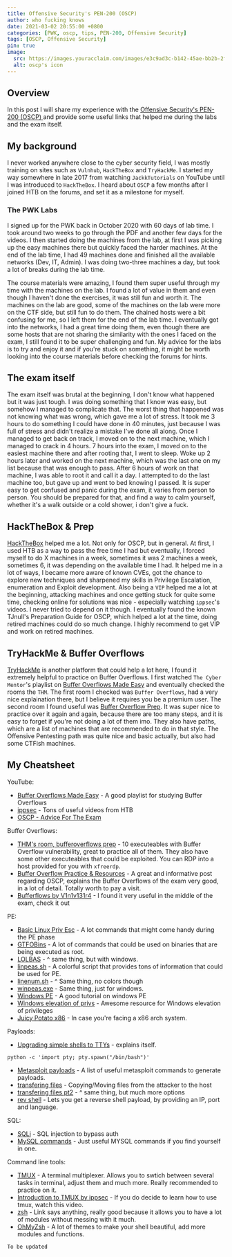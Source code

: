 ```yaml
---
title: Offensive Security's PEN-200 (OSCP) 
author: who fucking knows 
date: 2021-03-02 20:55:00 +0800
categories: [PWK, oscp, tips, PEN-200, Offensive Security]
tags: [OSCP, Offensive Security]
pin: true
image:
  src: https://images.youracclaim.com/images/e3c9ad3c-b142-45ae-bb2b-2f19ff2b742a/linkedin_thumb_PWK-OSCP-badge.png
  alt: oscp's icon
---
```

## Overview

In this post I will share my experience with the [Offensive Security's PEN-200 (OSCP) ](https://www.offensive-security.com/pwk-oscp/) and provide some useful links that helped me during the labs and the exam itself. 

## My background

I never worked anywhere close to the cyber security field, I was mostly training on sites such as ``Vulnhub``, ``HackTheBox`` and ``TryHackMe``. I started my way somewhere in late 2017 from watching ``JackkTutorials`` on YouTube until I was introduced to ```HackTheBox```. I heard about ``OSCP`` a few months after I joined HTB on the forums, and set it as a milestone for myself.

### The PWK Labs

I signed up for the PWK back in October 2020 with 60 days of lab time. I took around two weeks to go through the PDF and another few days for the videos. I then started doing the machines from the lab, at first I was picking up the easy machines there but quickly faced the harder machines. At the end of the lab time, I had 49 machines done and finished all the available networks (Dev, IT, Admin). I was doing two-three machines a day, but took a lot of breaks during the lab time.

The course materials were amazing, I found them super useful through my time with the machines on the lab. I found a lot of value in them and even though I haven't done the exercises, it was still fun and worth it. 
The machines on the lab are good, some of the machines on the lab were more on the CTF side, but still fun to do them. The chained hosts were a bit confusing for me, so I left them for the end of the lab time. I eventually got into the networks, I had a great time doing them, even though there are some hosts that are not sharing the similarity with the ones I faced on the exam, I still found it to be super challenging and fun. My advice for the labs is to try and enjoy it and if you're stuck on something, it might be worth looking into the course materials before checking the forums for hints.
## The exam itself 

The exam itself was brutal at the beginning, I don't know what happened but it was just tough. I was doing something that I know was easy, but somehow I managed to complicate that. The worst thing that happened was not knowing what was wrong, which gave me a lot of stress. It took me 3 hours to do something I could have done in 40 minutes, just because I was full of stress and didn't realize a mistake I've done all along. Once I managed to get back on track, I moved on to the next machine, which I managed to crack in 4 hours. 7 hours into the exam, I moved on to the easiest machine there and after rooting that, I went to sleep. Woke up 2 hours later and worked on the next machine, which was the last one on my list because that was enough to pass. After 6 hours of work on that machine, I was able to root it and call it a day. I attempted to do the last machine too, but gave up and went to bed knowing I passed. It is super easy to get confused and panic during the exam, it varies from person to person. You should be prepared for that, and find a way to calm yourself, whether it's a walk outside or a cold shower, i don't give a fuck.

## HackTheBox & Prep 
[HackTheBox](https://hackthebox.eu) helped me a lot. Not only for OSCP, but in general. At first, I used HTB as a way to pass the free time I had but eventually, I forced myself to do X machines in a week, sometimes it was 2 machines a week, sometimes 6, it was depending on the available time I had. It helped me in a lot of ways, I became more aware of known CVEs, got the chance to explore new techniques and sharpened my skills in Privilege Escalation, enumeration and Exploit development. Also being a ``VIP`` helped me a lot at the beginning, attacking machines and once getting stuck for quite some time, checking online for solutions was nice - especially watching ``ippsec``'s videos. I never tried to depend on it though. I eventually found the known TJnull's Preparation Guide for OSCP, which helped a lot at the time, doing retired machines could do so much change. I highly recommend to get VIP and work on retired machines.

## TryHackMe & Buffer Overflows
[TryHackMe](https://tryhackme.com/) is another platform that could help a lot here, I found it extremely helpful to practice on Buffer Overflows. I first watched ``The Cyber Mentor``'s playlist on [Buffer Overflows Made Easy](https://www.youtube.com/watch?v=qSnPayW6F7U&list=PLLKT__MCUeix3O0DPbmuaRuR_4Hxo4m3G) and eventually checked the rooms the ``THM``. The first room I checked was ``Buffer Overflows``, had a very nice explaination there, but I believe it requires you be a premium user. The second room I found useful was [Buffer Overflow Prep](https://tryhackme.com/room/bufferoverflowprep). It was super nice to practice over it again and again, because there are too many steps, and it is easy to forget if you're not doing a lot of them imo. They also have paths, which are a list of machines that are recommended to do in that style. The Offensive Pentesting path was quite nice and basic actually, but also had some CTFish machines.

## My Cheatsheet

YouTube: 
- [Buffer Overflows Made Easy](https://www.youtube.com/watch?v=qSnPayW6F7U&list=PLLKT__MCUeix3O0DPbmuaRuR_4Hxo4m3G) - A good playlist for studying Buffer Overflows
- [ippsec](https://www.youtube.com/channel/UCa6eh7gCkpPo5XXUDfygQQA) - Tons of useful videos from HTB
- [OSCP - Advice For The Exam](https://www.youtube.com/watch?v=nzAMZvEC_Xc) 

Buffer Overflows:
- [THM's room, bufferoverflows prep](https://tryhackme.com/room/bufferoverflowprep) - 10 executeables with Buffer Overflow vulnerability, great to practice all of them. They also have some other executeables that could be exploited. You can RDP into a host provided for you with ``xfreerdp``.
- [Buffer Overflow Practice & Resources](https://defarbs.com/oscp-review/) - A great and informative post regarding OSCP, explains the Buffer Overflows of the exam very good, in a lot of detail. Totally worth to pay a visit.
- [Bufferflows by V1n1v131r4](https://github.com/V1n1v131r4/OSCP-Buffer-Overflow) - I found it very useful in the middle of the exam, check it out

PE:
- [Basic Linux Priv Esc](https://blog.g0tmi1k.com/2011/08/basic-linux-privilege-escalation/) - A lot commands that might come handy during the PE phase
- [GTFOBins](https://gtfobins.github.io/) - A lot of commands that could be used on binaries that are being executed as root. 
- [LOLBAS](https://lolbas-project.github.io/#) - ^ same thing, but with windows.
- [linpeas.sh](https://github.com/carlospolop/privilege-escalation-awesome-scripts-suite/tree/master/linPEAS) - A colorful script that provides tons of information that could be used for PE.
- [linenum.sh](https://github.com/rebootuser/LinEnum) - ^ Same thing, no colors though
- [winpeas.exe](https://github.com/carlospolop/privilege-escalation-awesome-scripts-suite/tree/master/winPEAS) - Same thing, just for windows.
- [Windows PE](http://www.fuzzysecurity.com/tutorials/16.html) - A good tutorial on windows PE
- [Windows elevation of privs](https://guif.re/windowseop) - Awesome resource for Windows elevation of privileges 
- [Juicy Potato x86](https://github.com/ivanitlearning/Juicy-Potato-x86) - In case you're facing a x86 arch system.

Payloads: 
- [Upgrading simple shells to TTYs](https://blog.ropnop.com/upgrading-simple-shells-to-fully-interactive-ttys/) - explains itself.
```shell
python -c 'import pty; pty.spawn("/bin/bash")'
```
- [Metasploit payloads](https://netsec.ws/?p=331) - A list of useful metasploit commands to generate payloads.
- [transfering files](https://forum.hackthebox.eu/discussion/3172/how-to-copy-the-payload-to-target-machine) - Copying/Moving files from the attacker to the host
- [transfering files pt2](https://medium.com/@PenTest_duck/almost-all-the-ways-to-file-transfer-1bd6bf710d65) - ^ same thing, but much more options
- [rev shell](https://github.com/dplastico/revshell) - Lets you get a reverse shell payload, by providing an IP, port and language. 

SQL:
- [SQLi](https://portswigger.net/support/using-sql-injection-to-bypass-authentication) - SQL injection to bypass auth
- [MySQL commands](http://g2pc1.bu.edu/~qzpeng/manual/MySQL%20Commands.htm) - Just useful MYSQL commands if you find yourself in one.

Command line tools: 
- [TMUX](https://github.com/tmux/tmux/wiki) - A terminal multiplexer. Allows you to swtich between several tasks in terminal, adjust them and much more. Really recommended to practice on it. 
- [Introduction to TMUX by ippsec](https://www.youtube.com/watch?v=Lqehvpe_djs) - If you do decide to learn how to use tmux, watch this video.
- [zsh](https://en.wikipedia.org/wiki/Z_shell) - Link says anything, really good because it allows you to have a lot of modules without messing with it much.
- [OhMyZsh](https://github.com/ohmyzsh/ohmyzsh) - A lot of themes to make your shell beautiful, add more modules and functions.

`` To be updated ``

